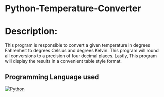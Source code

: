 # Python-Temperature-Converter

# Description:

This program is responsible to convert a given temperature in degrees
Fahrenheit to degrees Celsius and degrees Kelvin. This program will round all conversions to a
precision of four decimal places. Lastly, This program will display the results in a convenient
table style format.

## Programming Language used
[![Python](https://img.shields.io/badge/Python-3.9-brightgreen)](https://www.python.org/)
